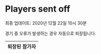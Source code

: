 # Players sent off
최종 업데이트: 2020년 12월 22일 10시 30분


경기 중 오류가 발생하는 경우 자동으로 퇴장됩니다.


| 퇴장된 참가자 |
|:---:|